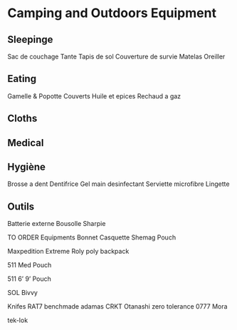 # Camping and Outdoors Equipment

## Sleepinge

Sac de couchage
Tante
Tapis de sol
Couverture de survie
Matelas
Oreiller

## Eating 

Gamelle & Popotte
Couverts
Huile et epices
Rechaud a gaz

## Cloths


## Medical

## Hygiène
Brosse a dent
Dentifrice
Gel main desinfectant
Serviette microfibre
Lingette

## Outils

Batterie externe
Bousolle
Sharpie


TO ORDER
Equipments
Bonnet
Casquette
Shemag
Pouch

Maxpedition Extreme Roly poly backpack

511 Med Pouch

511 6’ 9’ Pouch

SOL Bivvy

Knifes
RAT7
benchmade adamas
CRKT Otanashi
zero tolerance 0777
Mora


tek-lok







